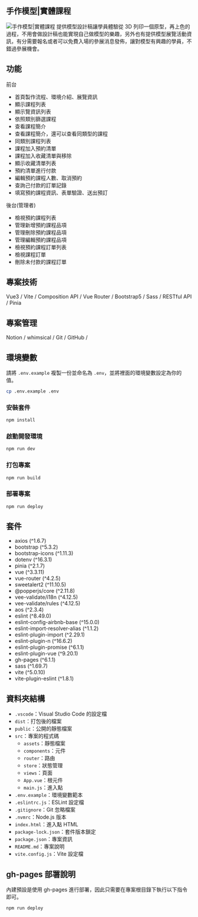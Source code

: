 ## 手作模型|實體課程

![手作模型|實體課程](https://char849.github.io/H-MFigure/#/)
提供模型設計稿讓學員體驗從 3D 列印一個原型，再上色的過程，不用會做設計稿也能實現自己做模型的樂趣，另外也有提供模型展覽活動資訊，有分需要報名或者可以免費入場的參展消息發佈，讓對模型有興趣的學員，不錯過參展機會。

## 功能

前台

- 首頁製作流程、環境介紹、展覽資訊
- 顯示課程列表
- 顯示覽資訊列表
- 依照類別篩選課程
- 查看課程簡介
- 查看課程簡介，還可以查看同類型的課程
- 同類別課程列表
- 課程加入預約清單
- 課程加入收藏清單與移除
- 顯示收藏清單列表
- 預約清單進行付款
- 編輯預約課程人數、取消預約
- 查詢己付款的訂單記錄
- 填寫預約課程資訊、表單驗證、送出預訂


後台(管理者)

- 檢視預約課程列表
- 管理新增預約課程品項
- 管理刪除預約課程品項
- 管理編輯預約課程品項
- 檢視預約課程訂單列表
- 檢視課程訂單
- 刪除未付款的課程訂單


## 專案技術
Vue3 / Vite / Composition API / Vue Router / Bootstrap5 / Sass / RESTful API / Pinia


## 專案管理
Notion / whimsical / Git / GitHub / 


## 環境變數

請將 `.env.example` 複製一份並命名為 `.env`，並將裡面的環境變數設定為你的值。

```bash
cp .env.example .env
```

### 安裝套件

```bash
npm install
```

### 啟動開發環境

```bash
npm run dev
```

### 打包專案

```bash
npm run build
```

### 部署專案

```bash
npm run deploy
```

## 套件

- axios (^1.6.7)
- bootstrap (^5.3.2)
- bootstrap-icons (^1.11.3)
- dotenv (^16.3.1)
- pinia (^2.1.7)
- vue (^3.3.11)
- vue-router (^4.2.5)
- sweetalert2 (^11.10.5)
- @popperjs/core (^2.11.8)
- vee-validate/i18n (^4.12.5)
- vee-validate/rules (^4.12.5)
- aos (^2.3.4)
- eslint (^8.49.0)
- eslint-config-airbnb-base (^15.0.0)
- eslint-import-resolver-alias (^1.1.2)
- eslint-plugin-import (^2.29.1)
- eslint-plugin-n (^16.6.2)
- eslint-plugin-promise (^6.1.1)
- eslint-plugin-vue (^9.20.1)
- gh-pages (^6.1.1)
- sass (^1.69.7)
- vite (^5.0.10)
- vite-plugin-eslint (^1.8.1)

## 資料夾結構

- `.vscode`：Visual Studio Code 的設定檔
- `dist`：打包後的檔案
- `public`：公開的靜態檔案
- `src`：專案的程式碼
  - `assets`：靜態檔案
  - `components`：元件
  - `router`：路由
  - `store`：狀態管理
  - `views`：頁面
  - `App.vue`：根元件
  - `main.js`：進入點
- `.env.example`：環境變數範本
- `.eslintrc.js`：ESLint 設定檔
- `.gitignore`：Git 忽略檔案
- `.nvmrc`：Node.js 版本
- `index.html`：進入點 HTML
- `package-lock.json`：套件版本鎖定
- `package.json`：專案資訊
- `README.md`：專案說明
- `vite.config.js`：Vite 設定檔

## gh-pages 部署說明

內建預設是使用 gh-pages 進行部署，因此只需要在專案根目錄下執行以下指令即可。

```bash
npm run deploy
```
